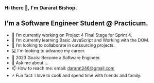 ### Hi there 👋, I'm Dararat Bishop.

## I'm a Software Engineer Student @ Practicum.

- 🔭 I’m currently working on Project 4 Final Stage for Sprint 4. 
- 🌱 I’m currently learning Basic JavaScript and Working with the DOM.
- :mag_right: I’m looking to collaborate in outsourcing projects.
- :computer: I'm looking to advance my career.
- :rocket: 2023 Goals: Become a Software Engineer.
- 💬 Ask me about ...
- 📫 How to reach me: email: dararat246@gmail.com
- ⚡ Fun fact: I love to cook and spend time with friends and family.
